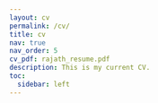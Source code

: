```yaml
---
layout: cv
permalink: /cv/
title: cv
nav: true
nav_order: 5
cv_pdf: rajath_resume.pdf
description: This is my current CV. 
toc:
  sidebar: left
---
```

